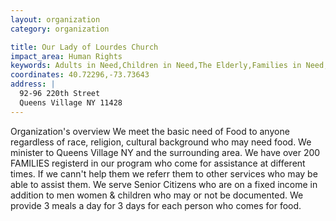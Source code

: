 ```yaml
---
layout: organization
category: organization

title: Our Lady of Lourdes Church
impact_area: Human Rights
keywords: Adults in Need,Children in Need,The Elderly,Families in Need,The Homeless and Hungry
coordinates: 40.72296,-73.73643
address: |
  92-96 220th Street
  Queens Village NY 11428
---
```

Organization's overview
We meet the basic need of Food to anyone regardless of race, religion, cultural background who may need food.  We minister to Queens Village NY and the surrounding area. We have over 200 FAMILIES registerd in our program who come for assistance at different times.  If we cann't help them we referr them to other services who may be able to assist them. We serve Senior Citizens who are on a fixed income in addition to men women & children who may or not be documented. We provide 3 meals a day for 3 days for each person who comes for food.